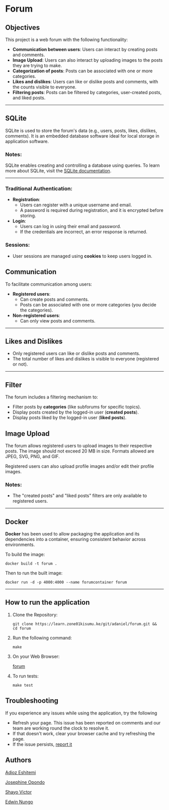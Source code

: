 # Forum

## Objectives

This project is a web forum with the following functionality:

- **Communication between users**: Users can interact by creating posts and comments.
- **Image Upload**: Users can also interact by uploading images to the posts they are trying to make.
- **Categorization of posts**: Posts can be associated with one or more categories.
- **Likes and dislikes**: Users can like or dislike posts and comments, with the counts visible to everyone.
- **Filtering posts**: Posts can be filtered by categories, user-created posts, and liked posts.

---

## SQLite

SQLite is used to store the forum's data (e.g., users, posts, likes, dislikes, comments). It is an embedded database software ideal for local storage in application software.

### Notes:

SQLite enables creating and controlling a database using queries. To learn more about SQLite, visit the [SQLite documentation](https://sqlite.org/).

---

### Traditional Authentication:

- **Registration**:
  - Users can register with a unique username and email.
  - A password is required during registration, and it is encrypted before storing.
- **Login**:
  - Users can log in using their email and password.
  - If the credentials are incorrect, an error response is returned.

### Sessions:

- User sessions are managed using **cookies** to keep users logged in.

## Communication

To facilitate communication among users:

- **Registered users**:
  - Can create posts and comments.
  - Posts can be associated with one or more categories (you decide the categories).
- **Non-registered users**:
  - Can only view posts and comments.

---

## Likes and Dislikes

- Only registered users can like or dislike posts and comments.
- The total number of likes and dislikes is visible to everyone (registered or not).

---

## Filter

The forum includes a filtering mechanism to:

- Filter posts by **categories** (like subforums for specific topics).
- Display posts created by the logged-in user (**created posts**).
- Display posts liked by the logged-in user (**liked posts**).

## Image Upload

The forum allows registered users to upload images to their respective posts. The image should not exceed 20 MB in size. Formats allowed are JPEG, SVG, PNG, and GIF.

Registered users can also upload profile images and/or edit their profile images.

### Notes:

- The "created posts" and "liked posts" filters are only available to registered users.

---

## Docker

**Docker** has been used to allow packaging the application and its dependencies into a container, ensuring consistent behavior across environments.

To build the image:

`docker build -t forum .`

Then to run the built image:

`docker run -d -p 4000:4000 --name forumcontainer forum`

---

## How to run the application

1. Clone the Repository:

   `git clone https://learn.zone01kisumu.ke/git/adaniel/forum.git &&  cd forum`

2. Run the following command:

   `make`

3. On your Web Browser:

   [forum](http://localhost:4000)

4. To run tests:

   `make test`

## Troubleshooting

If you experience any issues while using the application, try the following

- Refresh your page. This issue has been reported on comments and our team are working round the clock to resolve it.
- If that doesn't work, clear your browser cache and try refreshing the page.
- If the issue persists, [report it](mailto:josephineopondo05@gmail.com)

## Authors

[Adioz Eshitemi](https://github.com/adiozdaniel)

[Josephine Opondo](https://github.com/josie-opondo)

[Shayo Victor](https://github.com/worldofmakebelief)

[Edwin Nungo](https://github.com/NungoEdwin)
